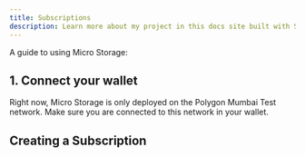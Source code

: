 ```yaml
---
title: Subscriptions
description: Learn more about my project in this docs site built with Starlight.
---
```


A guide to using Micro Storage:

## 1. Connect your wallet

Right now, Micro Storage is only deployed on the Polygon Mumbai Test network. Make sure you are connected to this network in your wallet.

## Creating a Subscription
